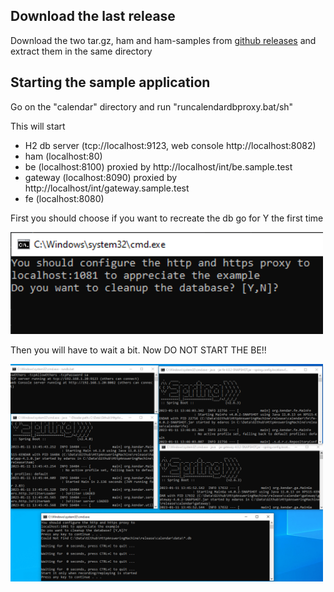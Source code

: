 
## Download the last release<a id="quickinstall_01"></a>

Download the two tar.gz, ham and ham-samples from [github releases](https://github.com/kendarorg/HttpAnsweringMachine/releases)
and extract them in the same directory

## Starting the sample application<a id="quickinstall_02"></a>

Go on the "calendar" directory and run "runcalendardbproxy.bat/sh"

This will start

* H2 db server (tcp://localhost:9123, web console http://localhost:8082)
* ham (localhost:80)
* be (localhost:8100) proxied by http://localhost/int/be.sample.test
* gateway (localhost:8090) proxied by http://localhost/int/gateway.sample.test
* fe (localhost:8080)

First you should choose if you want to recreate the db go for Y the first time

<img src="../images/dbproxy_sample01_rebuild.gif" width="500"/>

Then you will have to wait a bit. Now DO NOT START THE BE!!

<img src="../images/dbproxy_sample02_rebuild.gif" width="500"/>
